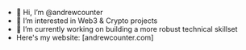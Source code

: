 - 👋 Hi, I’m @andrewcounter
- 👀 I’m interested in Web3 & Crypto projects
- 🌱 I’m currently working on building a more robust technical skillset
- Here's my website: [andrewcounter.com]
